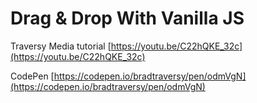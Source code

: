 # Drag & Drop With Vanilla JS

Traversy Media tutorial [https://youtu.be/C22hQKE_32c](https://youtu.be/C22hQKE_32c)

CodePen [https://codepen.io/bradtraversy/pen/odmVgN](https://codepen.io/bradtraversy/pen/odmVgN)